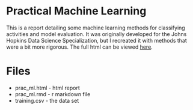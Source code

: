 # Practical Machine Learning

This is a report detailing some machine learning methods for classifying activities and
model evaluation. It was originally developed for the Johns Hopkins Data Science Specialization, 
but I recreated it with methods that were a bit more rigorous. The full html can be viewed [here](https://htmlpreview.github.io/?https://github.com/msieviec/practical_ml/blob/master/prac_ml.html).

# Files
* prac\_ml.html - html report
* prac\_ml.rmd - r markdown file
* training.csv - the data set